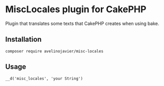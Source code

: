 # MiscLocales plugin for CakePHP
Plugin that translates some texts that CakePHP creates when using bake.

## Installation
```
composer require avelinojavier/misc-locales
```

## Usage
```
__d('misc_locales', 'your String')
```